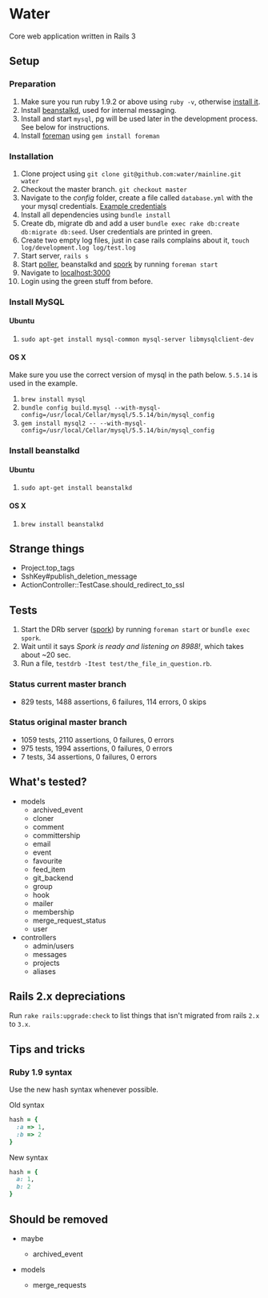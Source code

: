 # Water

Core web application written in Rails 3

## Setup

### Preparation

1. Make sure you run ruby 1.9.2 or above using `ruby -v`, otherwise [install it](http://railscasts.com/episodes/310-getting-started-with-rails).
2. Install [beanstalkd](http://kr.github.com/beanstalkd/), used for internal messaging.
3. Install and start `mysql`, pg will be used later in the development process. See below for instructions.
4. Install [foreman](http://railscasts.com/episodes/281-foreman) using `gem install foreman`

### Installation

1. Clone project using `git clone git@github.com:water/mainline.git water`
2. Checkout the master branch. `git checkout master`
3. Navigate to the *config* folder, create a file called `database.yml` with the your mysql credentials. [Example credentials](https://gist.github.com/a5cf8cb41bc6643e0d84)
4. Install all dependencies using `bundle install`
5. Create db, migrate db and add a user `bundle exec rake db:create db:migrate db:seed`. User credentials are printed in green.
6. Create two empty log files, just in case rails complains about it, `touch log/development.log log/test.log`
7. Start server, `rails s`
8. Start [poller](https://github.com/water/mainline/blob/master/script/poller), beanstalkd and [spork](http://railscasts.com/episodes/285-spork) by running `foreman start`
9. Navigate to [localhost:3000](http://localhost:3000)
10. Login using the green stuff from before.

### Install MySQL

#### Ubuntu

1. `sudo apt-get install mysql-common mysql-server libmysqlclient-dev`

#### OS X

Make sure you use the correct version of mysql in the path below. `5.5.14` is used in the example.

1. `brew install mysql`
2. `bundle config build.mysql --with-mysql-config=/usr/local/Cellar/mysql/5.5.14/bin/mysql_config`
3. `gem install mysql2 -- --with-mysql-config=/usr/local/Cellar/mysql/5.5.14/bin/mysql_config`

### Install beanstalkd

#### Ubuntu

1. `sudo apt-get install beanstalkd`

#### OS X

1. `brew install beanstalkd`

## Strange things

- Project.top_tags
- SshKey#publish_deletion_message
- ActionController::TestCase.should_redirect_to_ssl

## Tests

1. Start the DRb server ([spork](http://railscasts.com/episodes/285-spork)) by running `foreman start` or `bundle exec spork`.
2. Wait until it says *Spork is ready and listening on 8988!*, which takes about ~20 sec.
3. Run a file, `testdrb -Itest test/the_file_in_question.rb`.

### Status current master branch

- 829 tests, 1488 assertions, 6 failures, 114 errors, 0 skips

### Status original master branch

- 1059 tests, 2110 assertions, 0 failures, 0 errors
- 975 tests, 1994 assertions, 0 failures, 0 errors
- 7 tests, 34 assertions, 0 failures, 0 errors

## What's tested?

- models
  - archived_event
  - cloner
  - comment
  - committership
  - email
  - event
  - favourite
  - feed_item
  - git_backend
  - group
  - hook
  - mailer
  - membership
  - merge_request_status
  - user
- controllers
  - admin/users
  - messages
  - projects
  - aliases

## Rails 2.x depreciations

Run `rake rails:upgrade:check` to list things that isn't migrated from rails `2.x` to `3.x`.

## Tips and tricks

### Ruby 1.9 syntax

Use the new hash syntax whenever possible.  

Old syntax

``` ruby
hash = {
  :a => 1,
  :b => 2
}
```

New syntax

``` ruby
hash = {
  a: 1,
  b: 2
}
```

## Should be removed

- maybe
  - archived_event
    
- models
  - merge_requests
